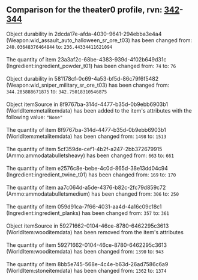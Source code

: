 ## Comparison for the theater0 profile, rvn: [342](https://github.com/PRO100KatYT/FortniteProfileRevisions/tree/main/profiles/theater0/342%20theater0.json)-[344](https://github.com/PRO100KatYT/FortniteProfileRevisions/tree/main/profiles/theater0/344%20theater0.json)

Object durability in 2dcda17e-afda-4030-9641-294ebba3e4a4 (Weapon:wid_assault_auto_halloween_sr_ore_t03) has been changed from: `240.03648376464844` to: `236.44334411621094`
<br><br>
The quantity of item 23a3af2c-68be-4383-939d-4f02b649d31c (Ingredient:ingredient_powder_t01) has been changed from: `74` to: `76`
<br><br>
Object durability in 581178cf-0c69-4a53-bf5d-86c79f6f5482 (Weapon:wid_sniper_military_sr_ore_t03) has been changed from: `344.285888671875` to: `342.75018310546875`
<br><br>
Object itemSource in 8f9767ba-314d-4477-b35d-0b9ebb6903b1 (WorldItem:metalitemdata) has been added to the item's attributes with the following value: `"None"`
<br><br>
The quantity of item 8f9767ba-314d-4477-b35d-0b9ebb6903b1 (WorldItem:metalitemdata) has been changed from: `1498` to: `1513`
<br><br>
The quantity of item 5cf359de-cef1-4b2f-a247-2bb372679915 (Ammo:ammodatabulletsheavy) has been changed from: `663` to: `661`
<br><br>
The quantity of item e2576c8e-bebe-4c0d-865d-38e13dd04c94 (Ingredient:ingredient_twine_t01) has been changed from: `169` to: `170`
<br><br>
The quantity of item aa7c064d-a5de-4376-b82c-2fc79d859c72 (Ammo:ammodatabulletsmedium) has been changed from: `306` to: `250`
<br><br>
The quantity of item 059d91ca-7f66-4031-aa4d-4a16c09c18c1 (Ingredient:ingredient_planks) has been changed from: `357` to: `361`
<br><br>
Object itemSource in 59271662-0104-46ce-8780-6462295c3613 (WorldItem:wooditemdata) has been removed from the item's attributes
<br><br>
The quantity of item 59271662-0104-46ce-8780-6462295c3613 (WorldItem:wooditemdata) has been changed from: `1390` to: `943`
<br><br>
The quantity of item 8bb5e745-568e-4c4e-b63d-26ad7586c6a9 (WorldItem:stoneitemdata) has been changed from: `1362` to: `1374`
<br><br>
